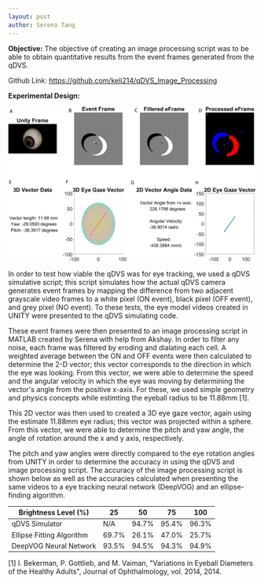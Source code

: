 ```yaml
---
layout: post
author: Serena Tang
---
```


**Objective:**
The objective of creating an image processing script was to be able to obtain quantitative results from the event frames generated from the qDVS.

Github Link: https://github.com/keli214/qDVS_Image_Processing

**Experimental Design:**

![Image Processing Script Result](../images/image_processing_result.png)


In order to test how viable the qDVS was for eye tracking, we used a qDVS simulative script; this script simulates how the actual qDVS camera generates event frames by mapping the difference from two adjacent grayscale video frames to a white pixel (ON event), black pixel (OFF event), and grey pixel (NO event). To these tests, the eye model videos created in UNITY were presented to the qDVS simulating code. 

These event frames were then presented to an image processing script in MATLAB created by Serena with help from Akshay. In order to filter any noise, each frame was filtered by eroding and dialating each cell. A weighted average between the ON and OFF events were then calculated to determine the 2-D vector; this vector corresponds to the direction in which the eye was looking. From this vector, we were able to determine the speed and the angular velocity in which the eye was moving by determining the vector's angle from the positive x-axis. For these, we used simple geometry and physics concepts while estimting the eyeball radius to be 11.88mm [1]. 

This 2D vector was then used to created a 3D eye gaze vector, again using the estimate 11.88mm eye radius; this vector was projected within a sphere. From this vector, we were able to determine the pitch and yaw angle, the angle of rotation around the x and y axis, respectively. 

The pitch and yaw angles were directly compared to the eye rotation angles from UNITY in order to determine the accuracy in using the qDVS and image processing script. The accuracy of the image processing script is shown below as well as the accuracies calculated when presenting the same videos to a eye tracking neural network (DeepVOG) and an ellipse-finding algorithm. 

| Brightness Level (%) | 25 | 50 | 75 | 100 |
| ------------- | ------------- | ------------- | ------------- | ------------- |
| qDVS Simulator  | N/A | 94.7% | 95.4% | 96.3% |
| Ellipse Fitting Algorithm  | 69.7%  | 26.1% | 47.0% | 25.7% |
| DeepVOG Neural Network | 93.5% | 94.5% | 94.3% | 94.9% |

[1] I. Bekerman, P. Gottlieb, and M. Vaiman, "Variations in Eyeball Diameters of the Healthy Adults", Journal of Ophthalmology, vol. 2014, 2014.
